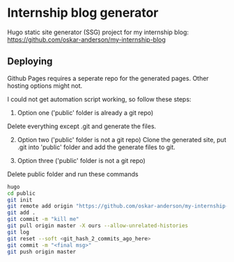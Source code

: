 # Internship blog generator 

Hugo static site generator (SSG) project for my internship blog:
https://github.com/oskar-anderson/my-internship-blog

## Deploying

Github Pages requires a seperate repo for the generated pages. Other hosting options might not.

I could not get automation script working, so follow these steps: 

1. Option one ('public' folder is already a git repo) 

Delete everything except .git and generate the files.

2. Option two ('public' folder is not a git repo)
Clone the generated site, put .git into 'public' folder and add the generate files to git.

3. Option three  ('public' folder is not a git repo)

Delete public folder and run these commands
```bash
hugo
cd public
git init
git remote add origin "https://github.com/oskar-anderson/my-internship-blog"
git add .
git commit -m "kill me"
git pull origin master -X ours --allow-unrelated-histories
git log
git reset --soft <git_hash_2_commits_ago_here>
git commit -m "<final msg>"
git push origin master
```
